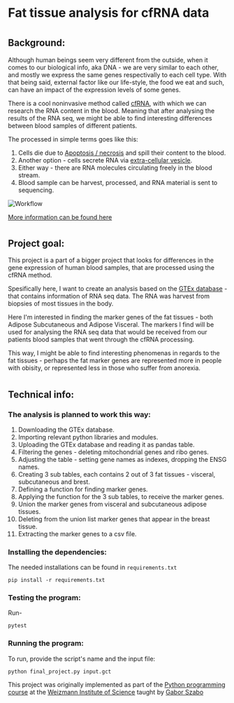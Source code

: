 # Fat tissue analysis for cfRNA data

#
## Background:

Although human beings seem very different from the outside, when it comes to our biological info, aka DNA - we are very similar to each other, and mostly we express the same genes respectivally to each cell type.
With that being said, external factor like our life-style, the food we eat and such, can have an impact of the expression levels of some genes. 

There is a cool noninvasive method called [cfRNA](https://www.illumina.com/science/genomics-research/articles/circulating-rna-sequencing-enables-noninvasive-monitoring-dynamic-changes-in-human-health.html), with which we can research the RNA content in the blood.
Meaning that after analysing the results of the RNA seq, we might be able to find interesting differences between blood samples of different patients.

The processed in simple terms goes like this:

1. Cells die due to [Apoptosis / necrosis](https://www.ncbi.nlm.nih.gov/pmc/articles/PMC1087413/) and spill their content to the blood.
2. Another option - cells secrete RNA via [extra-cellular vesicle](https://www.nature.com/articles/s41577-022-00763-8).
3. Either way - there are RNA molecules circulating freely in the blood stream.
4. Blood sample can be harvest, processed, and RNA material is sent to sequencing.

![Workflow](https://ars.els-cdn.com/content/image/1-s2.0-S1471491421000022-gr1_lrg.jpg)

[More information can be found here](https://www.sciencedirect.com/science/article/pii/S1471491421000022?via%3Dihub#f0005)

#
## Project goal:

This project is a part of a bigger project that looks for differences in the gene expression of human blood samples, that are processed using the cfRNA method.

Spesifically here, I want to create an analysis based on the [GTEx database](https://gtexportal.org/home/) - that contains information of RNA seq data. The RNA was harvest from biopsies of most tissues in the body.

Here I'm interested in finding the marker genes of the fat tissues - both Adipose Subcutaneous and Adipose Visceral.
The markers I find will be used for analysing the RNA seq data that would be received from our patients blood samples that went through the cfRNA processing.

This way, I might be able to find interesting phenomenas in regards to the fat tissues - perhaps the fat marker genes are represented more in people with obisity, or represented less in those who suffer from anorexia.

#
## Technical info:

### The analysis is planned to work this way:

1. Downloading the GTEx database.
2. Importing relevant python libraries and modules.
3. Uploading the GTEx database and reading it as pandas table.
4. Filtering the genes - deleting mitochondrial genes and ribo genes.
5. Adjusting the table - setting gene names as indexes, dropping the ENSG names.
6. Creating 3 sub tables, each contains 2 out of 3 fat tissues - visceral, subcutaneous and brest.
7. Defining a function for finding marker genes.
8. Applying the function for the 3 sub tables, to receive the marker genes.
9. Union the marker genes from visceral and subcutaneous adipose tissues.
10. Deleting from the union list marker genes that appear in the breast tissue.
11. Extracting the marker genes to a csv file.
    
### Installing the dependencies:
The needed installations can be found in `requirements.txt`
```
pip install -r requirements.txt
```

### Testing the program:
Run-
```
pytest
```

### Running the program:
To run, provide the script's name and the input file:
```
python final_project.py input.gct
```

This project was originally implemented as part of the [Python programming course](https://github.com/szabgab/wis-python-course-2024-04) at the [Weizmann Institute of Science](https://www.weizmann.ac.il/) taught by [Gabor Szabo](https://szabgab.com/)


